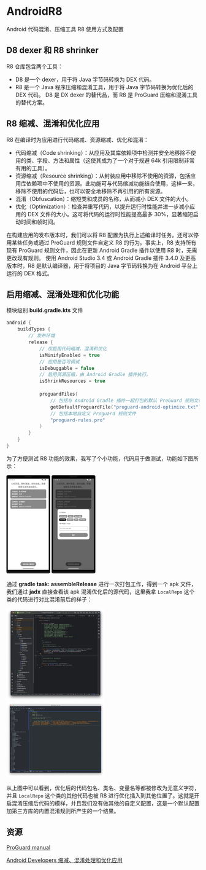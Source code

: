 # AndroidR8

Android 代码混淆、压缩工具 R8 使用方式及配置

## D8 dexer 和 R8 shrinker

R8 仓库包含两个工具：
- D8 是一个 dexer，用于将 Java 字节码转换为 DEX 代码。
- R8 是一个 Java 程序压缩和混淆工具，用于将 Java 字节码转换为优化后的 DEX 代码。
D8 是 DX dexer 的替代品，而 R8 是 ProGuard 压缩和混淆工具的替代方案。

## R8 缩减、混淆和优化应用

R8 在编译时为应用进行代码缩减、资源缩减、优化和混淆：

- 代码缩减（Code shrinking）：从应用及其库依赖项中检测并安全地移除不使用的类、字段、方法和属性（这使其成为了一个对于规避 64k 引用限制非常有用的工具）。
- 资源缩减（Resource shrinking）：从封装应用中移除不使用的资源，包括应用库依赖项中不使用的资源。此功能可与代码缩减功能结合使用，这样一来，移除不使用的代码后，也可以安全地移除不再引用的所有资源。
- 混淆（Obfuscation）：缩短类和成员的名称，从而减小 DEX 文件的大小。
- 优化（Optimization）：检查并重写代码，以提升运行时性能并进一步减小应用的 DEX 文件的大小。这可将代码的运行时性能提高最多 30%，显著缩短启动时间和帧时间。

在构建应用的发布版本时，我们可以将 R8 配置为执行上述编译时任务。还可以停用某些任务或通过 ProGuard 规则文件自定义 R8 的行为。事实上，R8 支持所有现有 ProGuard 规则文件，因此在更新 Android Gradle 插件以使用 R8 时，无需更改现有规则。
使用 Android Studio 3.4 或 Android Gradle 插件 3.4.0 及更高版本时，R8 是默认编译器，用于将项目的 Java 字节码转换为在 Android 平台上运行的 DEX 格式。

## 启用缩减、混淆处理和优化功能

模块级别 **build.gradle.kts** 文件 

```kotlin
android {
    buildTypes {
        // 发布环境
        release {
            // 仅启用代码缩减、混淆和优化
            isMinifyEnabled = true
            // 应用是否可调试
            isDebuggable = false
            // 启用资源压缩，由 Android Gradle 插件执行。
            isShrinkResources = true

            proguardFiles(
                // 包括与 Android Gradle 插件一起打包的默认 ProGuard 规则文件
                getDefaultProguardFile("proguard-android-optimize.txt"),
                // 包括本地自定义 Proguard 规则文件
                "proguard-rules.pro"
            )
        }
    }
}
```
为了方便测试 R8 功能的效果，我写了个小功能，代码用于做测试，功能如下图所示：

<img src="https://github.com/Quyunshuo/AndroidR8/blob/main/img/img_01.png?raw=true" alt="首页" style="zoom:25%;" /> <img src="https://github.com/Quyunshuo/AndroidR8/blob/main/img/img_02.png?raw=true" alt="弹窗" style="zoom:25%;" />

通过 **gradle task: assembleRelease** 进行一次打包工作，得到一个 apk 文件，我们通过 **jadx** 直接查看该 apk 混淆优化后的源代码，这里我拿 `LocalRepo` 这个类的代码进行对比混淆前后的样子：

<img src="https://github.com/Quyunshuo/AndroidR8/blob/main/img/original_code.png?raw=true" alt="原始代码" style="zoom:25%;" /> <img src="https://github.com/Quyunshuo/AndroidR8/blob/main/img/optimized_code.png?raw=true" alt="优化后的代码" style="zoom:25%;" />

从上图中可以看到，优化后的代码包名、类名、变量名等都被修改为无意义字符，并且 `LocalRepo` 这个类的其他代码也被 R8 进行优化插入到其他位置了。这就是开启混淆压缩后代码的模样，并且我们没有做其他的自定义配置，这是一个默认配置加第三方库的内置混淆规则所产生的一个结果。

## 资源

[ProGuard manual](https://www.guardsquare.com/manual/configuration/usage)

[Android Developers 缩减、混淆处理和优化应用](https://developer.android.com/build/shrink-code?hl=zh-cn)